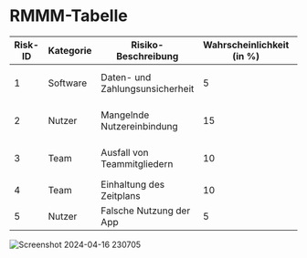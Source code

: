 # RMMM-Tabelle
| Risk-ID | Kategorie | Risiko-Beschreibung             | Wahrscheinlichkeit (in %) | Impakt   | Risikoeinstufung (1-10) | Eindämmungsstrategie                 | Erkennung                  | Notfallplan                                 | Zuständig | Status         | Zuletzt modifiziert |
|---------|-----------|--------------------------------|---------------------------|----------|--------------------------|---------------------------------------|-----------------------------|---------------------------------------------|-----------|----------------|---------------------|
| 1       | Software  | Daten- und Zahlungsunsicherheit | 5                         | Sehr Hoch | 8                        | Verschlüsselung, sichere Zahlungsplattform | Protokollierung, Benutzerberichte | Isolierung betroffener Systeme, Nutzerbenachrichtigungen | Backend   | In Bearbeitung | 07.04.2024          |
| 2       | Nutzer    | Mangelnde Nutzereinbindung     | 15                        | Hoch     | 6                        | Anforderungsrecherche, Vergleich mit ähnlichen Apps | Benutzerfeedback            | Implementierung der fehlenden Funktionen        | Alle      | In Bearbeitung | 07.04.2024          |
| 3       | Team      | Ausfall von Teammitgliedern    | 10                        | Mittel   | 5                        | Interne Kommunikation & Softwaredokumentation | Interne Kommunikation       | Umverteilung der Aufgaben                      | Alle      | In Bearbeitung | 07.04.2024          |
| 4       | Team      | Einhaltung des Zeitplans        | 10                        | Mittel   | 5                        | Priorisierung der Aufgaben             | Mangelnde Restzeit          | Unwesentliche Features weglassen                | Alle      | In Bearbeitung | 07.04.2024          |
| 5       | Nutzer    | Falsche Nutzung der App        | 5                         | Mittel   | 1                        | Intuitives UI-Design                   | Protokollierung, Benutzerberichte | Einführung von Hints oder Änderung der Features | Alle      | In Bearbeitung | 07.04.2024          |

![Screenshot 2024-04-16 230705](https://github.com/mausio/corgi-shop-doc/assets/122524882/b874a2c8-2782-4376-b019-eb680caa55e6)
